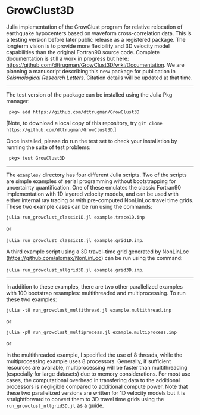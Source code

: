 # GrowClust3D
Julia implementation of the GrowClust program for relative relocation of earthquake hypocenters based on waveform cross-correlation data. This is a testing version before later public release as a registered package. The longterm vision is to provide more flexibility and 3D velocity model capabilities than the original Fortran90 source code. Complete documentation is still a work in progress but here: https://github.com/dttrugman/GrowClust3D/wiki/Documentation. We are planning a manuscript describing this new package for publication in *Seismological Research Letters*. Citation details will be updated at that time.

---

The test version of the package can be installed using the Julia Pkg manager:

` pkg> add https://github.com/dttrugman/GrowClust3D`

[Note, to download a local copy of this repository, try `git clone https://github.com/dttrugman/GrowClust3D`.]

Once installed, please do run the test set to check your installation by running the suite of test problems:

` pkg> test GrowClust3D`

---

The `examples/` directory has four different Julia scripts. Two of the scripts are simple examples of serial programming without bootstrapping for uncertainty quantification. One of these emulates the classic Fortran90 implementation with 1D layered velocity models, and can be used with either internal ray tracing or with pre-computed NonLinLoc travel time grids. These two example cases can be run using the commands:

`julia run_growclust_classic1D.jl example.trace1D.inp`

or

`julia run_growclust_classic1D.jl example.grid1D.inp`.

A third example script using a 3D travel-time grid generated by NonLinLoc (https://github.com/alomax/NonLinLoc) can be run using the command:

`julia run_growclust_nllgrid3D.jl example.grid3D.inp`.

---

In addition to these examples, there are two other parallelized examples with 100 bootstrap resamples: multithreaded and multiprocessing. To run these two examples:

`julia -t8 run_growclust_multithread.jl example.multithread.inp`

or

`julia -p8 run_growclust_multiprocess.jl example.multiprocess.inp`

or


In the multithreaded example, I specified the use of 8 threads, while the multiprocessing example uses 8 processors. Generally, if sufficient resources are available, multiprocessing will be faster than multithreading (especially for large datasets) due to memory considerations. For most use cases, the computational overhead in transfering data to the additional processors is negligible compared to additional compute power. Note that these two parallelized versions are written for 1D velocity models but it is straightforward to convert them to 3D travel time grids using the `run_growclust_nllgrid3D.jl` as a guide.
